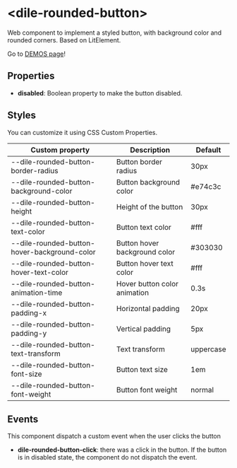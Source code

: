 # \<dile-rounded-button>

Web component to implement a styled button, with background color and rounded corners. Based on LitElement.

Go to [DEMOS page](https://dile-rounded-button.polydile.com)!

## Properties

- **disabled**: Boolean property to make the button disabled.

## Styles

You can customize it using CSS Custom Properties.

Custom property | Description | Default
----------------|-------------|---------
--dile-rounded-button-border-radius | Button border radius | 30px
--dile-rounded-button-background-color | Button background color | #e74c3c
--dile-rounded-button-height | Height of the button | 30px
--dile-rounded-button-text-color | Button text color | #fff
--dile-rounded-button-hover-background-color | Button hover background color | #303030
--dile-rounded-button-hover-text-color | Button hover text color | #fff
--dile-rounded-button-animation-time | Hover button color animation | 0.3s
--dile-rounded-button-padding-x | Horizontal padding | 20px
--dile-rounded-button-padding-y | Vertical padding | 5px
--dile-rounded-button-text-transform | Text transform | uppercase
--dile-rounded-button-font-size | Button text size | 1em
--dile-rounded-button-font-weight | Button font weight | normal

## Events

This component dispatch a custom event when the user clicks the button

- **dile-rounded-button-click**: there was a click in the button. If the button is in disabled state, the component do not dispatch the event.